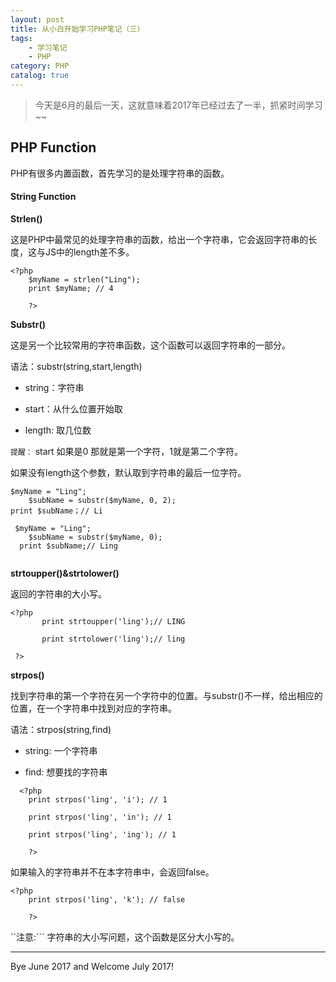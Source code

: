 ```yaml
---
layout: post
title: 从小白开始学习PHP笔记（三）
tags: 
    - 学习笔记
    - PHP
category: PHP
catalog: true
---
```


> 今天是6月的最后一天，这就意味着2017年已经过去了一半，抓紧时间学习~~


## PHP Function

PHP有很多内置函数，首先学习的是处理字符串的函数。

#### String Function

**Strlen()**

这是PHP中最常见的处理字符串的函数，给出一个字符串，它会返回字符串的长度，这与JS中的length差不多。

```
<?php
    $myName = strlen("Ling");
    print $myName; // 4

    ?>
```

**Substr()**

这是另一个比较常用的字符串函数，这个函数可以返回字符串的一部分。

语法：substr(string,start,length)

- string：字符串

- start：从什么位置开始取

- length: 取几位数

```提醒：``` start 如果是0 那就是第一个字符，1就是第二个字符。

如果没有length这个参数，默认取到字符串的最后一位字符。

```
$myName = "Ling";
    $subName = substr($myName, 0, 2);
print $subName；// Li

 $myName = "Ling";
    $subName = substr($myName, 0);
  print $subName;// Ling
    
```

**strtoupper()&strtolower()**

返回的字符串的大小写。

```
<?php
       print strtoupper('ling');// LING
 
       print strtolower('ling');// ling
   
 ?>
```
**strpos()**

找到字符串的第一个字符在另一个字符中的位置。与substr()不一样，给出相应的位置，在一个字符串中找到对应的字符串。

语法：strpos(string,find)

- string: 一个字符串

- find: 想要找的字符串

```
  <?php
    print strpos('ling', 'i'); // 1
    
    print strpos('ling', 'in'); // 1
    
    print strpos('ling', 'ing'); // 1
    
    ?>

```

如果输入的字符串并不在本字符串中，会返回false。

```
<?php
    print strpos('ling', 'k'); // false
    
    ?>
```

``注意:``` 字符串的大小写问题，这个函数是区分大小写的。


-------------------

Bye June 2017 and Welcome July 2017!



